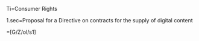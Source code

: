 Ti=Consumer Rights

1.sec=Proposal for a Directive on contracts for the supply of digital content

=[G/Z/ol/s1]
